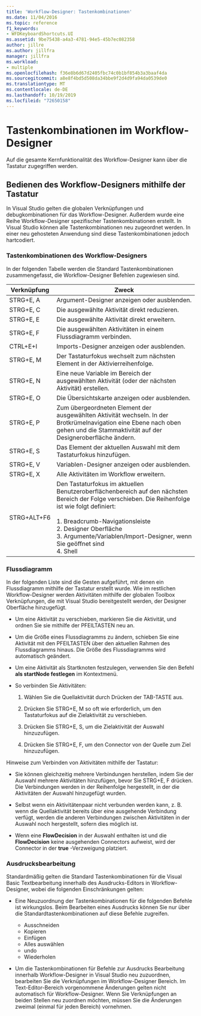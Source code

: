 ```yaml
---
title: 'Workflow-Designer: Tastenkombinationen'
ms.date: 11/04/2016
ms.topic: reference
f1_keywords:
- WFDKeyboardShortcuts.UI
ms.assetid: 9be75438-a4a3-4781-94e5-45b7ec082358
author: jillre
ms.author: jillfra
manager: jillfra
ms.workload:
- multiple
ms.openlocfilehash: f36e8b6d67d2405fbc74c0b1bf854b3a3baaf4da
ms.sourcegitcommit: a8e8f4bd5d508da34bbe9f2d4d9fa94da0539de0
ms.translationtype: MT
ms.contentlocale: de-DE
ms.lasthandoff: 10/19/2019
ms.locfileid: "72650158"
---
```

# <a name="keyboard-shortcuts-in-the-workflow-designer"></a>Tastenkombinationen im Workflow-Designer

Auf die gesamte Kernfunktionalität des Workflow-Designer kann über die Tastatur zugegriffen werden.

## <a name="navigating-the-workflow-designer-using-the-keyboard"></a>Bedienen des Workflow-Designers mithilfe der Tastatur

In Visual Studio gelten die globalen Verknüpfungen und debugkombinationen für das Workflow-Designer. Außerdem wurde eine Reihe Workflow-Designer spezifischer Tastenkombinationen erstellt. In Visual Studio können alle Tastenkombinationen neu zugeordnet werden. In einer neu gehosteten Anwendung sind diese Tastenkombinationen jedoch hartcodiert.

### <a name="workflow-designer-keyboard-shortcuts"></a>Tastenkombinationen des Workflow-Designers

In der folgenden Tabelle werden die Standard Tastenkombinationen zusammengefasst, die Workflow-Designer Befehlen zugewiesen sind.

|Verknüpfung|Zweck|
|-|-------------|
|STRG+E, A|Argument-Designer anzeigen oder ausblenden.|
|STRG+E, C|Die ausgewählte Aktivität direkt reduzieren.|
|STRG+E, E|Die ausgewählte Aktivität direkt erweitern.|
|STRG+E, F|Die ausgewählten Aktivitäten in einem Flussdiagramm verbinden.|
|CTRL+E+I|Imports-Designer anzeigen oder ausblenden.|
|STRG+E, M|Der Tastaturfokus wechselt zum nächsten Element in der Aktivierreihenfolge.|
|STRG+E, N|Eine neue Variable im Bereich der ausgewählten Aktivität (oder der nächsten Aktivität) erstellen.|
|STRG+E, O|Die Übersichtskarte anzeigen oder ausblenden.|
|STRG+E, P|Zum übergeordneten Element der ausgewählten Aktivität wechseln. In der Brotkrümelnavigation eine Ebene nach oben gehen und die Stammaktivität auf der Designeroberfläche ändern.|
|STRG+E, S|Das Element der aktuellen Auswahl mit dem Tastaturfokus hinzufügen.|
|STRG+E, V|Variablen-Designer anzeigen oder ausblenden.|
|STRG+E, X|Alle Aktivitäten im Workflow erweitern.|
|STRG+ALT+F6|Den Tastaturfokus im aktuellen Benutzeroberflächenbereich auf den nächsten Bereich der Folge verschieben. Die Reihenfolge ist wie folgt definiert:<br /><br /> 1. Breadcrumb-Navigationsleiste<br />2. Designer Oberfläche<br />3. Argumente/Variablen/Import-Designer, wenn Sie geöffnet sind<br />4. Shell|

### <a name="flowchart"></a>Flussdiagramm

In der folgenden Liste sind die Gesten aufgeführt, mit denen ein Flussdiagramm mithilfe der Tastatur erstellt wurde. Wie im restlichen Workflow-Designer werden Aktivitäten mithilfe der globalen Toolbox Verknüpfungen, die mit Visual Studio bereitgestellt werden, der Designer Oberfläche hinzugefügt.

- Um eine Aktivität zu verschieben, markieren Sie die Aktivität, und ordnen Sie sie mithilfe der PFEILTASTEN neu an.

- Um die Größe eines Flussdiagramms zu ändern, schieben Sie eine Aktivität mit den PFEILTASTEN über den aktuellen Rahmen des Flussdiagramms hinaus. Die Größe des Flussdiagramms wird automatisch geändert.

- Um eine Aktivität als Startknoten festzulegen, verwenden Sie den Befehl **als startNode festlegen** im Kontextmenü.

- So verbinden Sie Aktivitäten:

    1. Wählen Sie die Quellaktivität durch Drücken der TAB-TASTE aus.

    2. Drücken Sie STRG+E, M so oft wie erforderlich, um den Tastaturfokus auf die Zielaktivität zu verschieben.

    3. Drücken Sie STRG+E, S, um die Zielaktivität der Auswahl hinzuzufügen.

    4. Drücken Sie STRG+E, F, um den Connector von der Quelle zum Ziel hinzuzufügen.

Hinweise zum Verbinden von Aktivitäten mithilfe der Tastatur:

- Sie können gleichzeitig mehrere Verbindungen herstellen, indem Sie der Auswahl mehrere Aktivitäten hinzufügen, bevor Sie STRG+E, F drücken. Die Verbindungen werden in der Reihenfolge hergestellt, in der die Aktivitäten der Auswahl hinzugefügt wurden.

- Selbst wenn ein Aktivitätenpaar nicht verbunden werden kann, z. B. wenn die Quellaktivität bereits über eine ausgehende Verbindung verfügt, werden die anderen Verbindungen zwischen Aktivitäten in der Auswahl noch hergestellt, sofern dies möglich ist.

- Wenn eine **FlowDecision** in der Auswahl enthalten ist und die **FlowDecision** keine ausgehenden Connectors aufweist, wird der Connector in der **true** -Verzweigung platziert.

### <a name="expression-editing"></a>Ausdrucksbearbeitung

Standardmäßig gelten die Standard Tastenkombinationen für die Visual Basic Textbearbeitung innerhalb des Ausdrucks-Editors in Workflow-Designer, wobei die folgenden Einschränkungen gelten:

- Eine Neuzuordnung der Tastenkombinationen für die folgenden Befehle ist wirkungslos. Beim Bearbeiten eines Ausdrucks können Sie nur über die Standardtastenkombinationen auf diese Befehle zugreifen.

  - Ausschneiden
  - Kopieren
  - Einfügen
  - Alles auswählen
  - undo
  - Wiederholen

- Um die Tastenkombinationen für Befehle zur Ausdrucks Bearbeitung innerhalb Workflow-Designer in Visual Studio neu zuzuordnen, bearbeiten Sie die Verknüpfungen im Workflow-Designer Bereich. Im Text-Editor-Bereich vorgenommene Änderungen gelten nicht automatisch für Workflow-Designer. Wenn Sie Verknüpfungen an beiden Stellen neu zuordnen möchten, müssen Sie die Änderungen zweimal (einmal für jeden Bereich) vornehmen.

